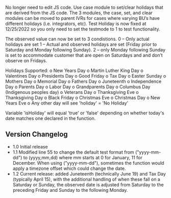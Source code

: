 No longer need to edit JS code.  Use case module to set/clear holidays that are derived from the JS code. 
The 3 modules, the case, set, and clear modules can be moved to parent IVRs for cases where varying 
BU’s have different holidays (i.e. integrators, etc).  Test Holiday is now fixed at 12/25/2022 so you only
need to set the testmode to 1 to test functionality. 
 
The observed value can now be set to 3 condistions. 
0 – Only actual holidays are set 
1 – Actual and observed holidays are set (Friday prior to Saturday and Monday following Sunday). 
2 – only Monday following Sunday is set to accommodate customer that are open on Saturdays and 
	and don’t observe on Fridays. 
	
Holidays Supported:
o	New Years Day
o	Martin Luther King Day
o	Valentines Day
o	Presidents Day
o	Good Friday
o	Tax Day
o	Easter Sunday
o	Mothers Day
o	Memorial Day
o	Fathers Day
o	Juneteenth
o	Independence Day
o	Parents Day
o	Labor Day
o	Grandparents Day
o	Columbus Day (Indigenous peoples day)
o	Veterans Day
o	Thanksgiving Eve
o	Thanksgiving Day
o	Black Friday
o	Christmas Eve
o	Christmas Day
o	New Years Eve
o	Any other day will see 'holiday' = 'No Holiday'

Variable 'isHoliday' will equal 'true' or 'false' depending on whether today's date matches one declared in the function.

## Version Changelog
* 1.0 Initial release
* 1.1 Modified line 55 to change the default test format from ("yyyy-mm-dd") to (yyyy,mm,dd) where mm starts at 0 for January, 11 for December. When using ("yyyy-mm-dd"), sometimes the function would apply a timezone offset which could change the date.
* 1.2 Current release: added Juneteenth (technically June 19) and Tax Day (typically April 15), with the additional handling of when these fall on a Saturday or Sunday, the observed date is adjusted from Saturday to the preceding Friday and Sunday to the following Monday.
